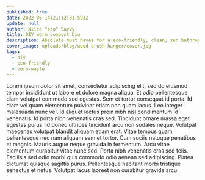 ```yaml
---
published: true
date: 2022-06-14T21:12:31.593Z
update: null
author: Niico "eco" Savvy
title: DIY worm compost bin
description: Absolute must haves for a eco-friendly, clean, zen bathroom.
cover_image: uploads/blog/wood-brush-hanger/cover.jpg
tags:
  - diy
  - eco-friendly
  - zero-waste
---
```


Lorem ipsum dolor sit amet, consectetur adipiscing elit, sed do eiusmod tempor incididunt ut labore et dolore magna aliqua. Et odio pellentesque diam volutpat commodo sed egestas. Sem et tortor consequat id porta. Id diam vel quam elementum pulvinar etiam non quam lacus. Leo integer malesuada nunc vel. Id aliquet lectus proin nibh nisl condimentum id venenatis. Id porta nibh venenatis cras sed. Tincidunt ornare massa eget egestas purus. Id donec ultrices tincidunt arcu non sodales neque. Volutpat maecenas volutpat blandit aliquam etiam erat. Vitae tempus quam pellentesque nec nam aliquam sem et tortor. Cum sociis natoque penatibus et magnis. Mauris augue neque gravida in fermentum. Arcu vitae elementum curabitur vitae nunc sed. Porta nibh venenatis cras sed felis. Facilisis sed odio morbi quis commodo odio aenean sed adipiscing. Platea dictumst quisque sagittis purus. Pellentesque habitant morbi tristique senectus et netus. Volutpat lacus laoreet non curabitur gravida arcu.